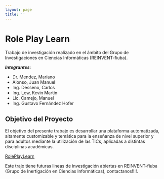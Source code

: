 ```yaml
---
layout: page
title: ''
---
```


# Role Play Learn
Trabajo de investigación realizado en el ámbito del Grupo de Investigaciones en Ciencias Informáticas (REINVENT-fiuba).  

***Integrantes***:
* Dr. Mendez, Mariano
* Alonso, Juan Manuel
* Ing. Desseno, Carlos
* Ing. Lew, Kevin Martin
* Lic. Camejo, Manuel
* Ing. Gustavo Fernández Hofer

 
## Objetivo del Proyecto

El objetivo del presente trabajo es desarrollar una plataforma automatizada, altamente customizable y temática para la enseñanza de nivel superior y para adultos mediante la utilización de las TICs, aplicadas a distintas disciplinas académicas.

  [RolePlayLearn](http://rpl.algoritmos7540mendez.tk/)

Este trajo tiene futuras lineas de investigación abiertas en REINVENT-fiuba (Grupo de Inertigación en Ciencias Informáticas), contactanos!!!!. 
